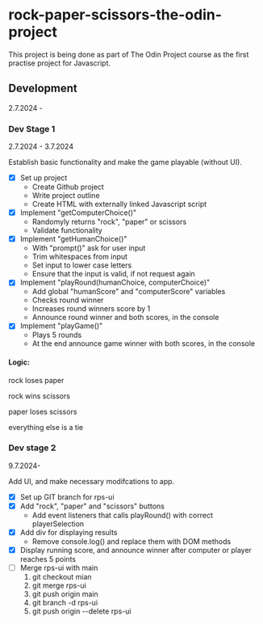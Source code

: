 # rock-paper-scissors-the-odin-project
This project is being done as part of The Odin Project course as the first practise project for Javascript.

## Development
2.7.2024 - 

### Dev Stage 1
2.7.2024 - 3.7.2024

Establish basic functionality and make the game playable (without UI).
- [x] Set up project
    - Create Github project
    - Write project outline
    - Create HTML with externally linked Javascript script
- [x] Implement "getComputerChoice()"
    - Randomyly returns "rock", "paper" or scissors
    - Validate functionality
- [x] Implement "getHumanChoice()"
    - With "prompt()" ask for user input
    - Trim whitespaces from input
    - Set input to lower case letters
    - Ensure that the input is valid, if not request again
- [x] Implement "playRound(humanChoice, computerChoice)"
    - Add global "humanScore" and "computerScore" variables
    - Checks round winner
    - Increases round winners score by 1
    - Announce round winner and both scores, in the console
- [x] Implement "playGame()"
    - Plays 5 rounds
    - At the end announce game winner with both scores, in the console


#### Logic:

rock loses paper

rock wins scissors

paper loses scissors

everything else is a tie

### Dev stage 2
9.7.2024-

Add UI, and make necessary modifcations to app.
- [x] Set up GIT branch for rps-ui
- [x] Add "rock", "paper" and "scissors" buttons
    - Add event listeners that calls playRound() with correct playerSelection
- [x] Add div for displaying results
    - Remove console.log() and replace them with DOM methods
- [x] Display running score, and announce winner after computer or player reaches 5 points
- [ ] Merge rps-ui with main
    1. git checkout mian
    2. git merge rps-ui
    3. git push origin main
    4. git branch -d rps-ui
    5. git push origin --delete rps-ui